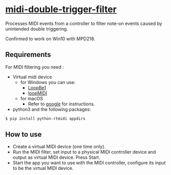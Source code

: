 # [midi-double-trigger-filter](https://github.com/giosad/midi-double-trigger-filter)
Processes MIDI events from a controller to filter note-on events caused by unintended double triggering.

Confirmed to work on Win10 with MPD218.

## Requirements
For MIDI filtering you need :
- Virtual midi device
    - for Windows you can use:
        - [LoopBe1](http://www.nerds.de/en/loopbe1.html)
        - [loopMIDI](http://www.tobias-erichsen.de/software/loopmidi.html)
    - for macOS
        - Refer to [google](http://www.google.com/search?q=macos+virtual+midi+port) for instructions.
- python3 and the following packages:
```sh
$ pip install python-rtmidi appdirs
```

## How to use
- Create a virtual MIDI device (one time only). 
 - Run the MIDI filter, set input to a physical MIDI controller device and output as virtual MIDI device. Press Start.
 - Start the app you want to use with the MIDI controller, configure its input to be the virtual MIDI device.

